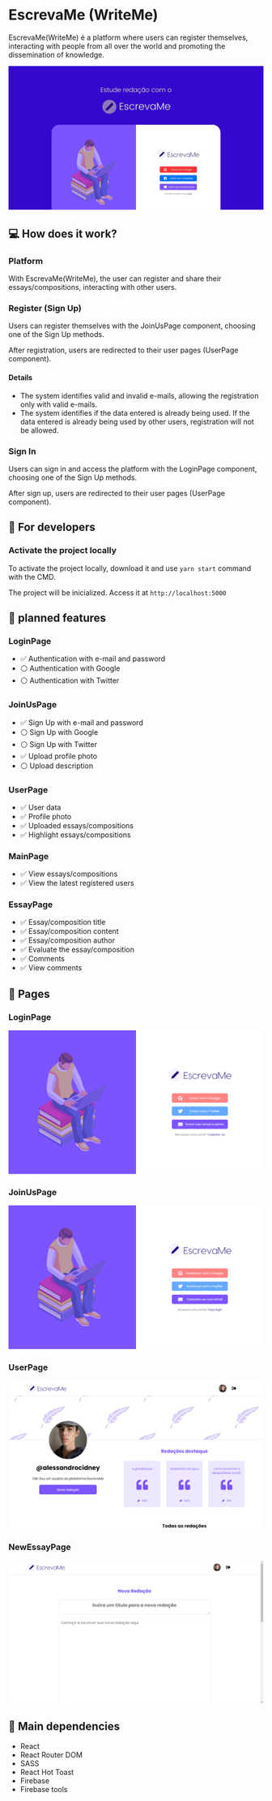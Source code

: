 # EscrevaMe (WriteMe)
EscrevaMe(WriteMe) é a platform where users can register themselves, interacting with people from all over the world and promoting the dissemination of knowledge.

<img src="https://github.com/alessandroCidney/EscrevaMe/blob/master/src/assets/images/designs/design.jpg" />

## :computer: How does it work?

### Platform
With EscrevaMe(WriteMe), the user can register and share their essays/compositions, interacting with other users.

### Register (Sign Up)
Users can register themselves with the JoinUsPage component, choosing one of the Sign Up methods.

After registration, users are redirected to their user pages (UserPage component).

#### Details
- The system identifies valid and invalid e-mails, allowing the registration only with valid e-mails.
- The system identifies if the data entered is already being used. If the data entered is already being used by other users, registration will not be allowed.

### Sign In
Users can sign in and access the platform with the LoginPage component, choosing one of the Sign Up methods. 

After sign up, users are redirected to their user pages (UserPage component).

## :raising_hand: For developers

### Activate the project locally
To activate the project locally, download it and use `yarn start` command with the CMD.

The project will be inicialized. Access it at `http://localhost:5000`

## :wrench: planned features

### LoginPage
- :white_check_mark: Authentication with e-mail and password
- :white_circle: Authentication with Google
- :white_circle: Authentication with Twitter

### JoinUsPage
- :white_check_mark: Sign Up with e-mail and password
- :white_circle: Sign Up with Google
- :white_circle: Sign Up with Twitter
- :white_check_mark: Upload profile photo
- :white_circle: Upload description

### UserPage
- :white_check_mark: User data
- :white_check_mark: Profile photo
- :white_check_mark: Uploaded essays/compositions
- :white_check_mark: Highlight essays/compositions

### MainPage
- :white_check_mark: View essays/compositions
- :white_check_mark: View the latest registered users

### EssayPage
- :white_check_mark: Essay/composition title
- :white_check_mark: Essay/composition content
- :white_check_mark: Essay/composition author
- :white_check_mark: Evaluate the essay/composition
- :white_check_mark: Comments
- :white_check_mark: View comments

## :book: Pages

### LoginPage

<div align="center">
	<img src="https://github.com/alessandroCidney/EscrevaMe/blob/master/src/assets/images/pages/LoginPage.png" />
	<br />
</div>

### JoinUsPage

<div align="center">
	<img src="https://github.com/alessandroCidney/EscrevaMe/blob/master/src/assets/images/pages/JoinUsPage.png" />
	<br />
</div>

### UserPage

<div align="center">
	<img src="https://github.com/alessandroCidney/EscrevaMe/blob/master/src/assets/images/pages/UserPage.png" />
	<br />
</div>

### NewEssayPage

<div align="center">
	<img src="https://github.com/alessandroCidney/EscrevaMe/blob/master/src/assets/images/pages/NewEssayPage.png" />
	<br />
</div>

## :space_invader: Main dependencies
- React
- React Router DOM
- SASS
- React Hot Toast
- Firebase
- Firebase tools